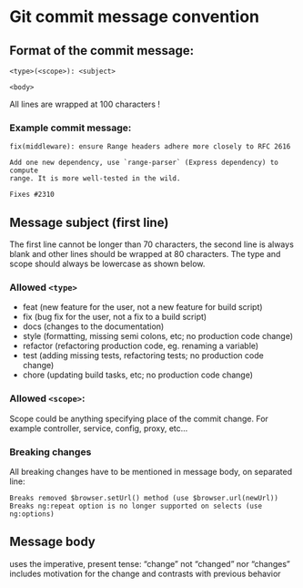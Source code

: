 # Git commit message convention

## Format of the commit message:

```
<type>(<scope>): <subject>

<body>
```

All lines are wrapped at 100 characters !

### Example commit message:

```
fix(middleware): ensure Range headers adhere more closely to RFC 2616

Add one new dependency, use `range-parser` (Express dependency) to compute
range. It is more well-tested in the wild.

Fixes #2310
```

## Message subject (first line)

The first line cannot be longer than 70 characters, the second line is always blank and other lines should be wrapped at 80 characters. The type and scope should always be lowercase as shown below.

### Allowed `<type>`

* feat (new feature for the user, not a new feature for build script)
* fix (bug fix for the user, not a fix to a build script)
* docs (changes to the documentation)
* style (formatting, missing semi colons, etc; no production code change)
* refactor (refactoring production code, eg. renaming a variable)
* test (adding missing tests, refactoring tests; no production code change)
* chore (updating build tasks, etc; no production code change)

### Allowed `<scope>`:

Scope could be anything specifying place of the commit change. For example controller, service, config, proxy, etc...

### Breaking changes

All breaking changes have to be mentioned in message body, on separated line:

```
Breaks removed $browser.setUrl() method (use $browser.url(newUrl))
Breaks ng:repeat option is no longer supported on selects (use ng:options)
```

## Message body

uses the imperative, present tense: “change” not “changed” nor “changes”
includes motivation for the change and contrasts with previous behavior
